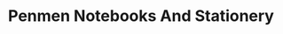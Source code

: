 ---
title: "Penmen Notebooks And Stationery"
url: /risali/penmen-notebooks-and-stationery/
shop: Schreibwaren
---